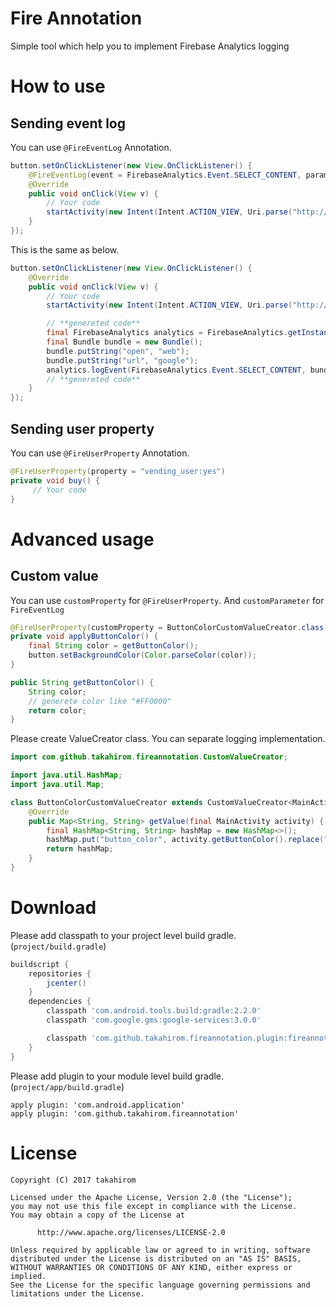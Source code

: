# Fire Annotation
Simple tool which help you to implement Firebase Analytics logging

# How to use

## Sending event log

You can use `@FireEventLog` Annotation.

```java
button.setOnClickListener(new View.OnClickListener() {
    @FireEventLog(event = FirebaseAnalytics.Event.SELECT_CONTENT, parameter = "open:web,url:google")
    @Override
    public void onClick(View v) {
        // Your code
        startActivity(new Intent(Intent.ACTION_VIEW, Uri.parse("http://google.com")));
    }
});
```

This is the same as below.

```java
button.setOnClickListener(new View.OnClickListener() {
    @Override
    public void onClick(View v) {
        // Your code
        startActivity(new Intent(Intent.ACTION_VIEW, Uri.parse("http://google.com")));

        // **genereted code**
        final FirebaseAnalytics analytics = FirebaseAnalytics.getInstance(MainActivity.this);
        final Bundle bundle = new Bundle();
        bundle.putString("open", "web");
        bundle.putString("url", "google");
        analytics.logEvent(FirebaseAnalytics.Event.SELECT_CONTENT, bundle);
        // **genereted code**
    }
});
```

## Sending user property

You can use `@FireUserProperty` Annotation.

```java
@FireUserProperty(property = "vending_user:yes")
private void buy() {
     // Your code
}
```

# Advanced usage

## Custom value

You can use `customProperty` for `@FireUserProperty`. And `customParameter` for `FireEventLog`

```java
@FireUserProperty(customProperty = ButtonColorCustomValueCreator.class)
private void applyButtonColor() {
    final String color = getButtonColor();
    button.setBackgroundColor(Color.parseColor(color));
}

public String getButtonColor() {
    String color;
    // generete color like "#FF0000"
    return color;
}
```

Please create ValueCreator class.
You can separate logging implementation.

```java
import com.github.takahirom.fireannotation.CustomValueCreator;

import java.util.HashMap;
import java.util.Map;

class ButtonColorCustomValueCreator extends CustomValueCreator<MainActivity> {
    @Override
    public Map<String, String> getValue(final MainActivity activity) {
        final HashMap<String, String> hashMap = new HashMap<>();
        hashMap.put("button_color", activity.getButtonColor().replace("#", ""));
        return hashMap;
    }
}
```




# Download

Please add classpath to your project level build gradle.(`project/build.gradle`)



```groovy
buildscript {
    repositories {
        jcenter()
    }
    dependencies {
        classpath 'com.android.tools.build:gradle:2.2.0'
        classpath 'com.google.gms:google-services:3.0.0'

        classpath 'com.github.takahirom.fireannotation.plugin:fireannotation-plugin:0.1.0'
    }
}
```

Please add plugin to your module level build gradle.(`project/app/build.gradle`)

```
apply plugin: 'com.android.application'
apply plugin: 'com.github.takahirom.fireannotation'
```


# License

```
Copyright (C) 2017 takahirom

Licensed under the Apache License, Version 2.0 (the "License");
you may not use this file except in compliance with the License.
You may obtain a copy of the License at

      http://www.apache.org/licenses/LICENSE-2.0

Unless required by applicable law or agreed to in writing, software
distributed under the License is distributed on an "AS IS" BASIS,
WITHOUT WARRANTIES OR CONDITIONS OF ANY KIND, either express or implied.
See the License for the specific language governing permissions and
limitations under the License.
```
